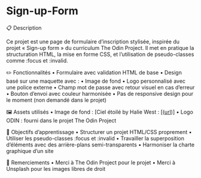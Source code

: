 # Sign-up-Form

📋 Description

Ce projet est une page de formulaire d’inscription stylisée, inspirée du projet « Sign-up form » du curriculum The Odin Project.
Il met en pratique la structuration HTML, la mise en forme CSS, et l’utilisation de pseudo-classes comme :focus et :invalid.

✏️ Fonctionnalités
	•	Formulaire avec validation HTML de base
	•	Design basé sur une maquette avec :
	•	Image de fond
	•	Logo personnalisé avec une police externe
	•	Champ mot de passe avec retour visuel en cas d’erreur
	•	Bouton d’envoi avec couleur harmonisée
	•	Pas de responsive design pour le moment (non demandé dans le projet)

 🖼️ Assets utilisés
	•	Image de fond : [Ciel étoilé by Halie West : [([url](https://unsplash.com/fr/photos/le-ciel-nocturne-est-rempli-detoiles-et-darbres-UWni0vqQotc))]
	•	Logo ODIN : fourni dans le projet The Odin Project


🎯 Objectifs d’apprentissage
	•	Structurer un projet HTML/CSS proprement
	•	Utiliser les pseudo-classes :focus et :invalid
	•	Travailler la superposition d’éléments avec des arrière-plans semi-transparents
	•	Harmoniser la charte graphique d’un site

🤝 Remerciements
	•	Merci à The Odin Project pour le projet
	•	Merci à Unsplash pour les images libres de droit
